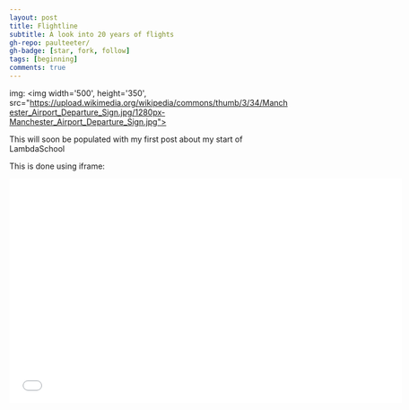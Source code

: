 ```yaml
---
layout: post
title: Flightline
subtitle: A look into 20 years of flights
gh-repo: paulteeter/
gh-badge: [star, fork, follow]
tags: [beginning]
comments: true
---
```

img: 
<img width='500', height='350', src="https://upload.wikimedia.org/wikipedia/commons/thumb/3/34/Manchester_Airport_Departure_Sign.jpg/1280px-Manchester_Airport_Departure_Sign.jpg"></img>

This will soon be populated with my first post about my start of LambdaSchool

This is done using iframe:
<iframe width="700" height="400" frameborder="0" scrolling="no" src="//plotly.com/~paul.teeter/1.embed"></iframe>

